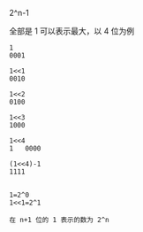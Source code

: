2^n-1

全部是 1 可以表示最大，以 4 位为例
    
    1
    0001
    
    1<<1
    0010
    
    1<<2
    0100
    
    1<<3
    1000
    
    1<<4
    1   0000
    
    (1<<4)-1
    1111
    
    
    1=2^0
    1<<1=2^1
    
    在 n+1 位的 1 表示的数为 2^n
